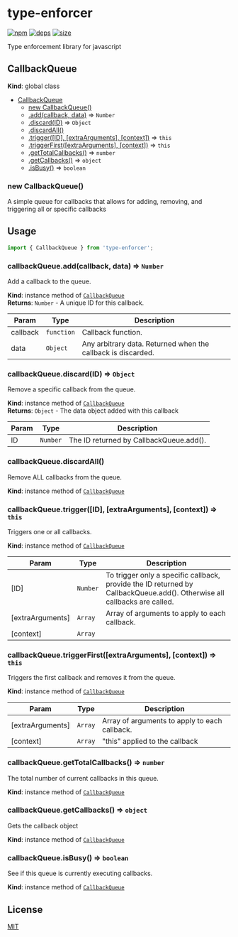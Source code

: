 # type-enforcer
[![npm][npm]][npm-url]
[![deps][deps]][deps-url]
[![size][size]][size-url]

Type enforcement library for javascript

<a name="CallbackQueue"></a>

## CallbackQueue
**Kind**: global class  

* [CallbackQueue](#CallbackQueue)
    * [new CallbackQueue()](#new_CallbackQueue_new)
    * [.add(callback, data)](#CallbackQueue+add) ⇒ <code>Number</code>
    * [.discard(ID)](#CallbackQueue+discard) ⇒ <code>Object</code>
    * [.discardAll()](#CallbackQueue+discardAll)
    * [.trigger([ID], [extraArguments], [context])](#CallbackQueue+trigger) ⇒ <code>this</code>
    * [.triggerFirst([extraArguments], [context])](#CallbackQueue+triggerFirst) ⇒ <code>this</code>
    * [.getTotalCallbacks()](#CallbackQueue+getTotalCallbacks) ⇒ <code>number</code>
    * [.getCallbacks()](#CallbackQueue+getCallbacks) ⇒ <code>object</code>
    * [.isBusy()](#CallbackQueue+isBusy) ⇒ <code>boolean</code>

<a name="new_CallbackQueue_new"></a>

### new CallbackQueue()
A simple queue for callbacks that allows for adding, removing, and triggering all or specific callbacks## Usage``` javascriptimport { CallbackQueue } from 'type-enforcer';```

<a name="CallbackQueue+add"></a>

### callbackQueue.add(callback, data) ⇒ <code>Number</code>
Add a callback to the queue.

**Kind**: instance method of [<code>CallbackQueue</code>](#CallbackQueue)  
**Returns**: <code>Number</code> - A unique ID for this callback.  

| Param | Type | Description |
| --- | --- | --- |
| callback | <code>function</code> | Callback function. |
| data | <code>Object</code> | Any arbitrary data. Returned when the callback is discarded. |

<a name="CallbackQueue+discard"></a>

### callbackQueue.discard(ID) ⇒ <code>Object</code>
Remove a specific callback from the queue.

**Kind**: instance method of [<code>CallbackQueue</code>](#CallbackQueue)  
**Returns**: <code>Object</code> - The data object added with this callback  

| Param | Type | Description |
| --- | --- | --- |
| ID | <code>Number</code> | The ID returned by CallbackQueue.add(). |

<a name="CallbackQueue+discardAll"></a>

### callbackQueue.discardAll()
Remove ALL callbacks from the queue.

**Kind**: instance method of [<code>CallbackQueue</code>](#CallbackQueue)  
<a name="CallbackQueue+trigger"></a>

### callbackQueue.trigger([ID], [extraArguments], [context]) ⇒ <code>this</code>
Triggers one or all callbacks.

**Kind**: instance method of [<code>CallbackQueue</code>](#CallbackQueue)  

| Param | Type | Description |
| --- | --- | --- |
| [ID] | <code>Number</code> | To trigger only a specific callback, provide the ID returned by CallbackQueue.add().    Otherwise all callbacks are called. |
| [extraArguments] | <code>Array</code> | Array of arguments to apply to each callback. |
| [context] | <code>Array</code> |  |

<a name="CallbackQueue+triggerFirst"></a>

### callbackQueue.triggerFirst([extraArguments], [context]) ⇒ <code>this</code>
Triggers the first callback and removes it from the queue.

**Kind**: instance method of [<code>CallbackQueue</code>](#CallbackQueue)  

| Param | Type | Description |
| --- | --- | --- |
| [extraArguments] | <code>Array</code> | Array of arguments to apply to each callback. |
| [context] | <code>Array</code> | "this" applied to the callback |

<a name="CallbackQueue+getTotalCallbacks"></a>

### callbackQueue.getTotalCallbacks() ⇒ <code>number</code>
The total number of current callbacks in this queue.

**Kind**: instance method of [<code>CallbackQueue</code>](#CallbackQueue)  
<a name="CallbackQueue+getCallbacks"></a>

### callbackQueue.getCallbacks() ⇒ <code>object</code>
Gets the callback object

**Kind**: instance method of [<code>CallbackQueue</code>](#CallbackQueue)  
<a name="CallbackQueue+isBusy"></a>

### callbackQueue.isBusy() ⇒ <code>boolean</code>
See if this queue is currently executing callbacks.

**Kind**: instance method of [<code>CallbackQueue</code>](#CallbackQueue)  

## License

[MIT](./LICENSE.md)

[npm]: https://img.shields.io/npm/v/type-enforcer.svg
[npm-url]: https://npmjs.com/package/type-enforcer
[deps]: https://david-dm.org/darrenpaulwright/type-enforcer.svg
[deps-url]: https://david-dm.org/darrenpaulwright/type-enforcer
[size]: https://packagephobia.now.sh/badge?p=type-enforcer
[size-url]: https://packagephobia.now.sh/result?p=type-enforcer
